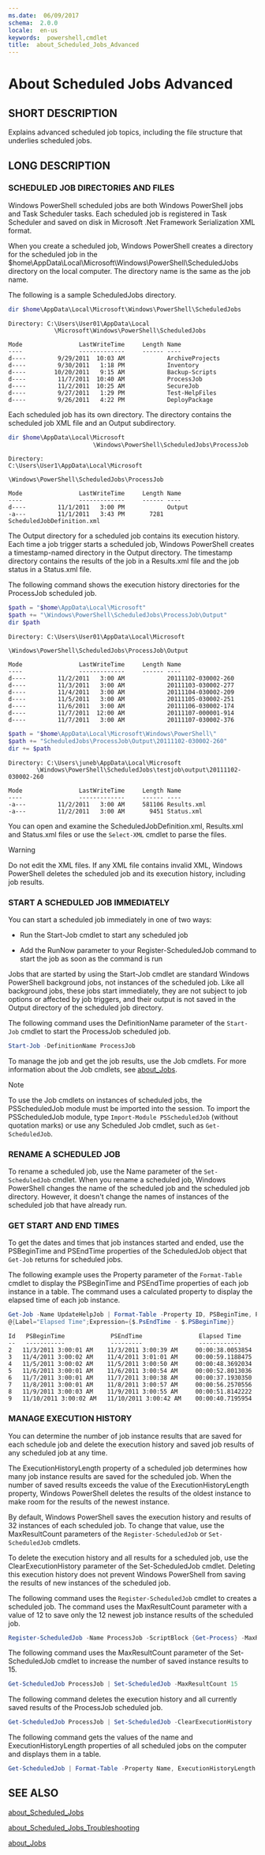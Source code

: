 ```yaml
---
ms.date:  06/09/2017
schema:  2.0.0
locale:  en-us
keywords:  powershell,cmdlet
title:  about_Scheduled_Jobs_Advanced
---
```

# About Scheduled Jobs Advanced

## SHORT DESCRIPTION

Explains advanced scheduled job topics, including the file structure that
underlies scheduled jobs.

## LONG DESCRIPTION

### SCHEDULED JOB DIRECTORIES AND FILES

Windows PowerShell scheduled jobs are both Windows PowerShell jobs and Task
Scheduler tasks. Each scheduled job is registered in Task Scheduler and saved
on disk in Microsoft .Net Framework Serialization XML format.

When you create a scheduled job, Windows PowerShell creates a directory for the
scheduled job in the
\$home\\AppData\\Local\\Microsoft\\Windows\\PowerShell\\ScheduledJobs directory
on the local computer. The directory name is the same as the job name.

The following is a sample ScheduledJobs directory.

```powershell
dir $home\AppData\Local\Microsoft\Windows\PowerShell\ScheduledJobs
```

```output
Directory: C:\Users\User01\AppData\Local
             \Microsoft\Windows\PowerShell\ScheduledJobs

Mode                LastWriteTime     Length Name
----                -------------     ------ ----
d----         9/29/2011  10:03 AM            ArchiveProjects
d----         9/30/2011   1:18 PM            Inventory
d----        10/20/2011   9:15 AM            Backup-Scripts
d----         11/7/2011  10:40 AM            ProcessJob
d----         11/2/2011  10:25 AM            SecureJob
d----         9/27/2011   1:29 PM            Test-HelpFiles
d----         9/26/2011   4:22 PM            DeployPackage
```

Each scheduled job has its own directory. The directory contains the scheduled
job XML file and an Output subdirectory.

```powershell
dir $home\AppData\Local\Microsoft
                        \Windows\PowerShell\ScheduledJobs\ProcessJob
```

```output
Directory:
C:\Users\User1\AppData\Local\Microsoft
                            \Windows\PowerShell\ScheduledJobs\ProcessJob

Mode                LastWriteTime     Length Name
----                -------------     ------ ----
d----         11/1/2011   3:00 PM            Output
-a---         11/1/2011   3:43 PM       7281 ScheduledJobDefinition.xml
```

The Output directory for a scheduled job contains its execution history. Each
time a job trigger starts a scheduled job, Windows PowerShell creates a
timestamp-named directory in the Output directory. The timestamp directory
contains the results of the job in a Results.xml file and the job status in a
Status.xml file.

The following command shows the execution history directories for the
ProcessJob scheduled job.

```powershell
$path = "$home\AppData\Local\Microsoft"
$path += "\Windows\PowerShell\ScheduledJobs\ProcessJob\Output"
dir $path
```

```output
Directory: C:\Users\User01\AppData\Local\Microsoft
                        \Windows\PowerShell\ScheduledJobs\ProcessJob\Output

Mode                LastWriteTime     Length Name
----                -------------     ------ ----
d----         11/2/2011   3:00 AM            20111102-030002-260
d----         11/3/2011   3:00 AM            20111103-030002-277
d----         11/4/2011   3:00 AM            20111104-030002-209
d----         11/5/2011   3:00 AM            20111105-030002-251
d----         11/6/2011   3:00 AM            20111106-030002-174
d----         11/7/2011  12:00 AM            20111107-000001-914
d----         11/7/2011   3:00 AM            20111107-030002-376
```

```powershell
$path = "$home\AppData\Local\Microsoft\Windows\PowerShell\"
$path += "ScheduledJobs\ProcessJob\Output\20111102-030002-260"
dir += $path
```

```output
Directory: C:\Users\juneb\AppData\Local\Microsoft
        \Windows\PowerShell\ScheduledJobs\testjob\output\20111102-030002-260

Mode                LastWriteTime     Length Name
----                -------------     ------ ----
-a---         11/2/2011   3:00 AM     581106 Results.xml
-a---         11/2/2011   3:00 AM       9451 Status.xml
```

You can open and examine the ScheduledJobDefinition.xml, Results.xml and
Status.xml files or use the `Select-XML` cmdlet to parse the files.

> [!WARNING]
> Do not edit the XML files. If any XML file contains invalid
> XML, Windows PowerShell deletes the scheduled job and its
> execution history, including job results.

### START A SCHEDULED JOB IMMEDIATELY

You can start a scheduled job immediately in one of two ways:

- Run the Start-Job cmdlet to start any scheduled job

- Add the RunNow parameter to your Register-ScheduledJob command to start the
  job as soon as the command is run

Jobs that are started by using the Start-Job cmdlet are standard Windows
PowerShell background jobs, not instances of the scheduled job. Like all
background jobs, these jobs start immediately, they are not subject to job
options or affected by job triggers, and their output is not saved in the
Output directory of the scheduled job directory.

The following command uses the DefinitionName parameter of the `Start-Job`
cmdlet to start the ProcessJob scheduled job.

```powershell
Start-Job -DefinitionName ProcessJob
```

To manage the job and get the job results, use the Job cmdlets. For more
information about the Job cmdlets, see [about_Jobs](../../Microsoft.PowerShell.Core/About/about_Jobs.md).

> [!NOTE]
> To use the Job cmdlets on instances of scheduled jobs, the
> PSScheduledJob module  must be imported into the session.
> To import the PSScheduledJob module, type
> `Import-Module PSScheduledJob` (without quotation marks) or
> use any Scheduled Job cmdlet, such as `Get-ScheduledJob`.

### RENAME A SCHEDULED JOB

To rename a scheduled job, use the Name parameter of the `Set-ScheduledJob`
cmdlet. When you rename a scheduled job, Windows PowerShell changes the name of
the scheduled job and the scheduled job directory. However, it doesn't change
the names of instances of the scheduled job that have already run.

### GET START AND END TIMES

To get the dates and times that job instances started and ended, use the
PSBeginTime and PSEndTime properties of the ScheduledJob object that `Get-Job`
returns for scheduled jobs.

The following example uses the Property parameter of the `Format-Table` cmdlet to
display the PSBeginTime and PSEndTime properties of each job instance in a
table. The command uses a calculated property to display the elapsed time of
each job instance.

```powershell
Get-Job -Name UpdateHelpJob | Format-Table -Property ID, PSBeginTime, PSEndTime,
@{Label="Elapsed Time";Expression={$.PsEndTime - $.PSBeginTime}}
```

```output
Id   PSBeginTime             PSEndTime                Elapsed Time
--   -----------             ---------                ------------
2   11/3/2011 3:00:01 AM    11/3/2011 3:00:39 AM     00:00:38.0053854
3   11/4/2011 3:00:02 AM    11/4/2011 3:01:01 AM     00:00:59.1188475
4   11/5/2011 3:00:02 AM    11/5/2011 3:00:50 AM     00:00:48.3692034
5   11/6/2011 3:00:01 AM    11/6/2011 3:00:54 AM     00:00:52.8013036
6   11/7/2011 3:00:01 AM    11/7/2011 3:00:38 AM     00:00:37.1930350
7   11/8/2011 3:00:01 AM    11/8/2011 3:00:57 AM     00:00:56.2570556
8   11/9/2011 3:00:03 AM    11/9/2011 3:00:55 AM     00:00:51.8142222
9   11/10/2011 3:00:02 AM   11/10/2011 3:00:42 AM    00:00:40.7195954
```

### MANAGE EXECUTION HISTORY

You can determine the number of job instance results that are saved for each
schedule job and delete the execution history and saved job results of any
scheduled job at any time.

The ExecutionHistoryLength property of a scheduled job determines how many job
instance results are saved for the scheduled job. When the number of saved
results exceeds the value of the ExecutionHistoryLength property, Windows
PowerShell deletes the results of the oldest instance to make room for the
results of the newest instance.

By default, Windows PowerShell saves the execution history and results of 32
instances of each scheduled job. To change that value, use the MaxResultCount
parameters of the `Register-ScheduledJob` or `Set-ScheduledJob` cmdlets.

To delete the execution history and all results for a scheduled job, use the
ClearExecutionHistory parameter of the Set-ScheduledJob cmdlet. Deleting this
execution history does not prevent Windows PowerShell from saving the results
of new instances of the scheduled job.

The following command uses the `Register-ScheduledJob` cmdlet to creates a
scheduled job. The command uses the MaxResultCount parameter with a value of 12
to save only the 12 newest job instance results of the scheduled job.

```powershell
Register-ScheduledJob -Name ProcessJob -ScriptBlock {Get-Process} -MaxResultCount 12
```

The following command uses the MaxResultCount parameter of the Set-ScheduledJob
cmdlet to increase the number of saved instance results to 15.

```powershell
Get-ScheduledJob ProcessJob | Set-ScheduledJob -MaxResultCount 15
```

The following command deletes the execution history and all currently saved
results of the ProcessJob scheduled job.

```powershell
Get-ScheduledJob ProcessJob | Set-ScheduledJob -ClearExecutionHistory
```

The following command gets the values of the name and ExecutionHistoryLength
properties of all scheduled jobs on the computer and displays them in a table.

```powershell
Get-ScheduledJob | Format-Table -Property Name, ExecutionHistoryLength -AutoSize
```

## SEE ALSO

[about_Scheduled_Jobs](about_Scheduled_Jobs.md)

[about_Scheduled_Jobs_Troubleshooting](about_Scheduled_Jobs_Troubleshooting.md)

[about_Jobs](../../Microsoft.PowerShell.Core/About/about_Jobs.md)